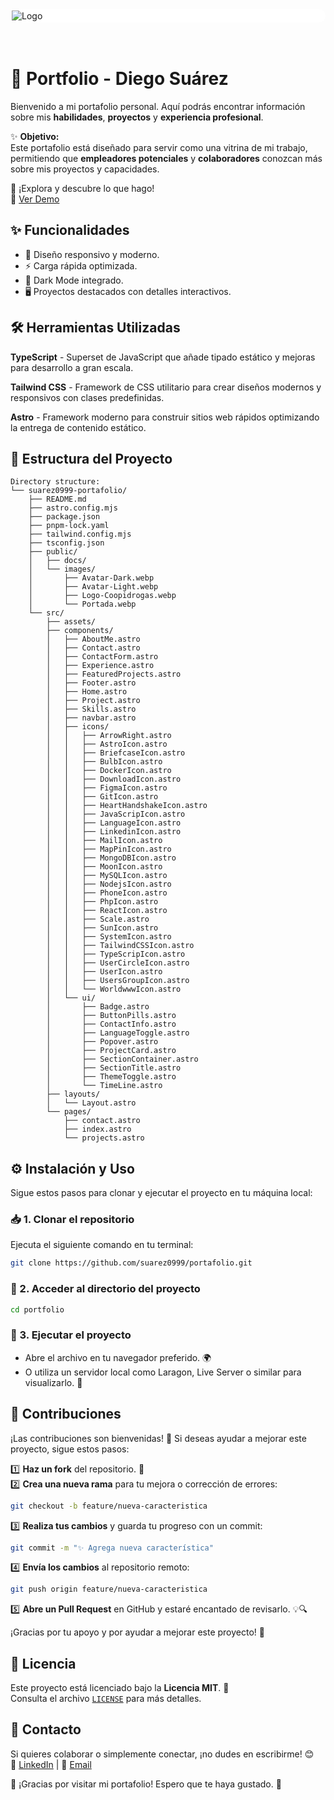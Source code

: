 <div style=" background: white; padding: 2px; border-radius: 12px; ">
  <img src="https://res.cloudinary.com/dmfzbjgr3/image/upload/v1738205837/l8r5hpcgoognyepfp95w.png" alt="Logo"> 
</div>
</br>
</br>

# 🚀 Portfolio - Diego Suárez

Bienvenido a mi portafolio personal. Aquí podrás encontrar información sobre mis **habilidades**, **proyectos** y **experiencia profesional**.

✨ **Objetivo:**  
Este portafolio está diseñado para servir como una vitrina de mi trabajo, permitiendo que **empleadores potenciales** y **colaboradores** conozcan más sobre mis proyectos y capacidades.

🔗 ¡Explora y descubre lo que hago! </br>
🚀 [Ver Demo](https://porfolio-diego-suarez.netlify.app/)


## ✨ Funcionalidades

- 📌 Diseño responsivo y moderno.
- ⚡ Carga rápida optimizada.
- 🎨 Dark Mode integrado.
- 🖥️ Proyectos destacados con detalles interactivos.

## 🛠️ Herramientas Utilizadas

<div align="left">

<strong>TypeScript</strong> - Superset de JavaScript que añade tipado estático y mejoras para desarrollo a gran escala.

</div>

<div align="left">
 
  <strong>Tailwind CSS</strong> - Framework de CSS utilitario para crear diseños modernos y responsivos con clases predefinidas.
</div>

<div align="left">

<strong>Astro</strong> - Framework moderno para construir sitios web rápidos optimizando la entrega de contenido estático.

</div>

## 📂 Estructura del Proyecto

```
Directory structure:
└── suarez0999-portafolio/
    ├── README.md
    ├── astro.config.mjs
    ├── package.json
    ├── pnpm-lock.yaml
    ├── tailwind.config.mjs
    ├── tsconfig.json
    ├── public/
    │   ├── docs/
    │   └── images/
    │       ├── Avatar-Dark.webp
    │       ├── Avatar-Light.webp
    │       ├── Logo-Coopidrogas.webp
    │       └── Portada.webp
    └── src/
        ├── assets/
        ├── components/
        │   ├── AboutMe.astro
        │   ├── Contact.astro
        │   ├── ContactForm.astro
        │   ├── Experience.astro
        │   ├── FeaturedProjects.astro
        │   ├── Footer.astro
        │   ├── Home.astro
        │   ├── Project.astro
        │   ├── Skills.astro
        │   ├── navbar.astro
        │   ├── icons/
        │   │   ├── ArrowRight.astro
        │   │   ├── AstroIcon.astro
        │   │   ├── BriefcaseIcon.astro
        │   │   ├── BulbIcon.astro
        │   │   ├── DockerIcon.astro
        │   │   ├── DownloadIcon.astro
        │   │   ├── FigmaIcon.astro
        │   │   ├── GitIcon.astro
        │   │   ├── HeartHandshakeIcon.astro
        │   │   ├── JavaScripIcon.astro
        │   │   ├── LanguageIcon.astro
        │   │   ├── LinkedinIcon.astro
        │   │   ├── MailIcon.astro
        │   │   ├── MapPinIcon.astro
        │   │   ├── MongoDBIcon.astro
        │   │   ├── MoonIcon.astro
        │   │   ├── MySQLIcon.astro
        │   │   ├── NodejsIcon.astro
        │   │   ├── PhoneIcon.astro
        │   │   ├── PhpIcon.astro
        │   │   ├── ReactIcon.astro
        │   │   ├── Scale.astro
        │   │   ├── SunIcon.astro
        │   │   ├── SystemIcon.astro
        │   │   ├── TailwindCSSIcon.astro
        │   │   ├── TypeScripIcon.astro
        │   │   ├── UserCircleIcon.astro
        │   │   ├── UserIcon.astro
        │   │   ├── UsersGroupIcon.astro
        │   │   └── WorldwwwIcon.astro
        │   └── ui/
        │       ├── Badge.astro
        │       ├── ButtonPills.astro
        │       ├── ContactInfo.astro
        │       ├── LanguageToggle.astro
        │       ├── Popover.astro
        │       ├── ProjectCard.astro
        │       ├── SectionContainer.astro
        │       ├── SectionTitle.astro
        │       ├── ThemeToggle.astro
        │       └── TimeLine.astro
        ├── layouts/
        │   └── Layout.astro
        └── pages/
            ├── contact.astro
            ├── index.astro
            └── projects.astro

```

## ⚙️ Instalación y Uso

Sigue estos pasos para clonar y ejecutar el proyecto en tu máquina local:

### 📥 1. Clonar el repositorio

Ejecuta el siguiente comando en tu terminal:

```bash
git clone https://github.com/suarez0999/portafolio.git
```

### 📂 2. Acceder al directorio del proyecto

```bash
cd portfolio
```

### 🚀 3. Ejecutar el proyecto

- Abre el archivo en tu navegador preferido. 🌍
- O utiliza un servidor local como Laragon, Live Server o similar para visualizarlo. 🚀

## 🤝 Contribuciones

¡Las contribuciones son bienvenidas! 🚀 Si deseas ayudar a mejorar este proyecto, sigue estos pasos:

1️⃣ **Haz un fork** del repositorio. 🍴  
2️⃣ **Crea una nueva rama** para tu mejora o corrección de errores:

```bash
git checkout -b feature/nueva-caracteristica
```

3️⃣ **Realiza tus cambios** y guarda tu progreso con un commit:

```bash
git commit -m "✨ Agrega nueva característica"
```

4️⃣ **Envía los cambios** al repositorio remoto:

```bash
git push origin feature/nueva-caracteristica
```

5️⃣ **Abre un Pull Request** en GitHub y estaré encantado de revisarlo. 💡🔍

¡Gracias por tu apoyo y por ayudar a mejorar este proyecto! 💙

## 📜 Licencia

Este proyecto está licenciado bajo la **Licencia MIT**. 📄  
Consulta el archivo [`LICENSE`](./LICENSE) para más detalles.

## 📩 Contacto

Si quieres colaborar o simplemente conectar, ¡no dudes en escribirme! 😊  
🔗 [LinkedIn](https://www.linkedin.com/in/diego-suarez-desarrollador) | 📧 [Email](mailto:suarezdiego4567@gmail.com)

💙 ¡Gracias por visitar mi portafolio! Espero que te haya gustado. 🚀
